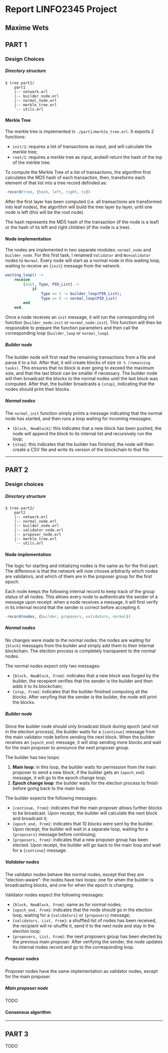 # Report LINFO2345 Project
Maxime Wets
---

## PART 1

### Design Choices

##### Directory structure
```text
$ tree part1/
    part1
    |-- network.erl
    |-- builder_node.erl
    |-- normal_node.erl
    |-- merkle_tree.erl
    `-- utils.erl
```

#### Merkle Tree
The merkle tree is implemented in `./part1/merkle_tree.erl`.
It exports 2 functions:
- `init/1`: requires a list of transactions as input, and will calculate the merkle tree;
- `root/1`: requires a merkle tree as input, andwill return the hash of the top of the merkle tree.

To compute the Merkle Tree of a list of transactions, the algorithm first calculates the MD5 hash of each transaction,
then, transforms each element of that list into a tree record definded as:
```erlang
-record(tree, {hash, left, right, tx})
```
After the first layer has been computed (i.e. all transactions are transformed into leaf nodes), the algorithm will build the tree layer by layer, until one node is left (this will be the root node).

The hash represents the MD5 hash of the transaction (if the node is a leaf) or the hash of its left and right children (if the node is a tree).

#### Node implementation
The nodes are implemented in two separate modules: `normal_node` and `builder_node`.
For this first task, I renamed `Validator` and `Nonvalidator` nodes to `Normal`.
Every node will start as a normal node in this waiting loop, waiting to receive an `{init}` message from the network.
```erlang
waiting_loop() ->
    receive
        {init, Type, PID_List} ->
            if
                Type == 1 -> builder_loop(PID_List);
                Type == 0 -> normal_loop(PID_List)
        end
    end.
```

Once a node receives an `init` message, it will run the corresponding init function (`builder_node:init` or `normal_node:init`).
This function will then be responsible to prepare the function parameters and then call the corresponding loop (`builder_loop` or `normal_loop`).

##### Builder node
The builder node will first read the remaining transactions from a file and parse it to a list.
After that, it will create blocks of size `10 % (remaining tasks)`.
This ensures that no block is ever going to exceed the maximum size, and that the last block can be smaller if necessary.
The builder node will then broadcast the blocks to the normal nodes until the last block was computed.
After that, the builder broadcasts a `{stop}`, indicating that the nodes should print their blocks.

##### Normal nodes
The `normal_init` function simply prints a message indicating that the normal node has started, and then runs a loop waiting for incoming messages:
- `{block, NewBlock}`: this indicates that a new block has been pushed, the node will append the block to its internal list and recursively run the loop;
- `{stop}`: this indicates that the builder has finished, the node will then create a CSV file and write its version of the blockchain to that file.

---
## PART 2
### Design choices

##### Directory structure
```
$ tree part2/
    part2
    |-- network.erl
    |-- normal_node.erl
    |-- builder_node.erl
    |-- validator_node.erl
    |-- proposer_node.erl
    |-- merkle_tree.erl
    `-- utils.erl
```

#### Node implementation
The logic for starting and initializing nodes is the same as for the first part.
The difference is that the network will now choose arbitrarily which nodes are validators, and which of them are in the proposer group for the first epoch.

Each node keeps the following internal record to keep track of the group status of all nodes.
This allows every node to authenticate the sender of a message upon receipt:
when a node receives a message, it will first verify in its internal record that the sender is correct before accepting it.
```erlang
-record(nodes, {builder, proposers, validators, normal})
```

##### Normal nodes
No changes were made to the normal nodes:
the nodes are waiting for `{block}` messages from the builder and simply add them to their internal blockchain.
The election process is completely transparent to the normal nodes.

The normal nodes expect only two messages:
- `{block, NewBlock, From}`: indicates that a new block was forged by the builder, the recepient verifies that the sender is the builder and then adds it to its blockchain;
- `{stop, From}`: indicates that the builder finished computing all the blocks. After veryfing that the sender is the builder, the node will print the blocks.

##### Builder node
Since the builder node should only broadcast block during epoch (and not in the election process),
the builder waits for a `{continue}` message from the main validator node before sending the next block.
When the builder receives an `{epoch_end}` message, it will stop sending more blocks and wait for the main proposer to announce the next proposer group.

The builder has two loops:
1. **Main loop**: in this loop, the builder waits for permission from the main proposer to send a new block, if the builder gets an `{epoch_end}` message, it will go to the epoch change loop;
1. **Epoch change loop**: the builder waits for the election process to finish before going back to the main loop.

The builder expects the following messages:
- `{continue, From}`: indicates that the main proposer allows further blocks to be broadcast. Upon receipt, the builder will calculate the next block and broadcast it;
- `{epoch_end, From}`: indicates that 10 blocks were sent by the builder. Upon receipt, the builder will wait in a separate loop, waiting for a `{proposers}` message before continuing;
- `{proposers, From}`: indicates that a new proposer group has been elected. Upon receipt, the builder will go back to the main loop and wait for a `{continue}` message.

##### Validator nodes
The validator nodes behave like normal nodes, except that they are "election-aware":
the nodes have two loops: one for when the builder is broadcasting blocks, and one for when the epoch is changing.

Validator nodes expect the following messages:
- `{block, NewBlock, From}`: same as for normal nodes;
- `{epoch_end, From}`: indicates that the node should go in the election loop, waiting for a `{validators}` or `{proposers}` message;
- `{validators, List, From}`: a shuffled list of nodes has been received, the recipient will re-shuffle it, send it to the next node and stay in the election loop;
- `{proposers, List, From}`: the next proposers group has been elected by the previous main proposer. After verifying the sender, the node updates its internal nodes record and go to the corresponding loop.

##### Proposer nodes
Proposer nodes have the same implementation as validator nodes, except for the main proposer.

##### Main proposer node
TODO

#### Consensus algorithm

---
## PART 3
TODO
